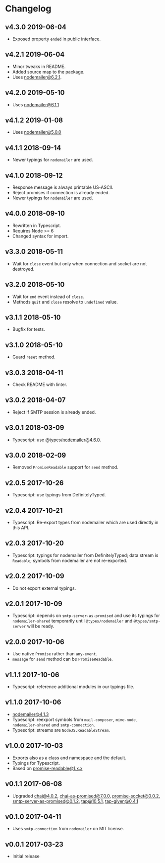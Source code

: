 # Changelog

## v4.3.0 2019-06-04

- Exposed property `ended` in public interface.

## v4.2.1 2019-06-04

- Minor tweaks in README.
- Added source map to the package.
- Uses nodemailer@6.2.1.

## v4.2.0 2019-05-10

- Uses nodemailer@6.1.1

## v4.1.2 2019-01-08

- Uses nodemailer@5.0.0

## v4.1.1 2018-09-14

- Newer typings for `nodemailer` are used.

## v4.1.0 2018-09-12

- Response message is always printable US-ASCII.
- Reject promises if connection is already ended.
- Newer typings for `nodemailer` are used.

## v4.0.0 2018-09-10

- Rewritten in Typescript.
- Requires Node >= 6
- Changed syntax for import.

## v3.3.0 2018-05-11

- Wait for `close` event but only when connection and socket are not destroyed.

## v3.2.0 2018-05-10

- Wait for `end` event instead of `close`.
- Methods `quit` and `close` resolve to `undefined` value.

## v3.1.1 2018-05-10

- Bugfix for tests.

## v3.1.0 2018-05-10

- Guard `reset` method.

## v3.0.3 2018-04-11

- Check README with linter.

## v3.0.2 2018-04-07

- Reject if SMTP session is already ended.

## v3.0.1 2018-03-09

- Typescript: use @types/nodemailer@4.6.0.

## v3.0.0 2018-02-09

- Removed `PromiseReadable` support for `send` method.

## v2.0.5 2017-10-26

- Typescript: use typings from DefinitelyTyped.

## v2.0.4 2017-10-21

- Typescript: Re-export types from nodemailer which are used directly in
  this API.

## v2.0.3 2017-10-20

- Typescript: typings for nodemailer from DefinitelyTyped; data stream is
  `Readable`; symbols from nodemailer are not re-exported.

## v2.0.2 2017-10-09

- Do not export external typings.

## v2.0.1 2017-10-09

- Typescript: depends on `smtp-server-as-promised` and use its typings for
  `nodemailer-shared` temporarily until `@types/nodemailer` and
  `@types/smtp-server` will be ready.

## v2.0.0 2017-10-06

- Use native `Promise` rather than `any-event`.
- `message` for `send` method can be `PromiseReadable`.

## v1.1.1 2017-10-06

- Typescript: reference additional modules in our typings file.

## v1.1.0 2017-10-06

- nodemailer@4.1.3
- Typescript: reexport symbols from `mail-composer`, `mime-node`,
  `nodemailer-shared` and `smtp-connection`.
- Typescript: streams are `NodeJS.ReadableStream`.

## v1.0.0 2017-10-03

- Exports also as a class and namespace and the default.
- Typings for Typescript.
- Based on promise-readable@1.x.x

## v0.1.1 2017-06-08

- Upgraded chai@4.0.2, chai-as-promised@7.0.0, promise-socket@0.0.2,
  smtp-server-as-promised@0.1.2, tap@10.5.1, tap-given@0.4.1

## v0.1.0 2017-04-11

- Uses `smtp-connection` from `nodemailer` on MIT license.

## v0.0.1 2017-03-23

- Initial release

